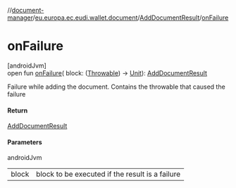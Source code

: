 //[document-manager](../../../index.md)/[eu.europa.ec.eudi.wallet.document](../index.md)/[AddDocumentResult](index.md)/[onFailure](on-failure.md)

# onFailure

[androidJvm]\
open fun [onFailure](on-failure.md)(
block: ([Throwable](https://kotlinlang.org/api/latest/jvm/stdlib/kotlin/-throwable/index.html))
-&gt; [Unit](https://kotlinlang.org/api/latest/jvm/stdlib/kotlin/-unit/index.html)): [AddDocumentResult](index.md)

Failure while adding the document. Contains the throwable that caused the failure

#### Return

[AddDocumentResult](index.md)

#### Parameters

androidJvm

|       |                                                 |
|-------|-------------------------------------------------|
| block | block to be executed if the result is a failure |
